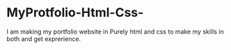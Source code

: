 # MyProtfolio-Html-Css-
I am making my portfolio website in Purely html and css to make my skills in both and get exprerience.
